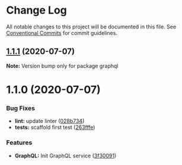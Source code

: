 # Change Log

All notable changes to this project will be documented in this file.
See [Conventional Commits](https://conventionalcommits.org) for commit guidelines.

## [1.1.1](https://github.com/stewartjarod/monorepo-starter/compare/v1.1.0...v1.1.1) (2020-07-07)

**Note:** Version bump only for package graphql





# 1.1.0 (2020-07-07)


### Bug Fixes

* **lint:** update linter ([028b734](https://github.com/stewartjarod/monorepo-starter/commit/028b734ea24d371a130f3002e287744b8cde5d60))
* **tests:** scaffold first test ([263fffe](https://github.com/stewartjarod/monorepo-starter/commit/263fffef074a631666aec757b78ee9bd98ef3e21))


### Features

* **GraphQL:** Init GraphQL service ([3f30091](https://github.com/stewartjarod/monorepo-starter/commit/3f30091d1f680c70f88a1e272739ab17c95edd82))

